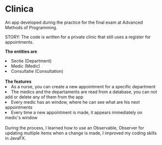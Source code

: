 # Clinica

An app developed during the practice for the final exam at Advanced Methods of Programming.

STORY:
The code is written for a private clinic that still uses a register for appointments. 

<b>The entities are</b>
<li> Sectie (Department) </li>
<li> Medic (Medic) </li>
<li> Consultatie (Consultation) </li>
<br>
<b>The features</b>
<li> As a nurse, you can create a new appointment for a specific department </li>
<li> The medics and the departaments are read from a database,
you can not add or delete any of them from the app </li>
<li> Every medic has an window, where he can see what are his next appointments </li>
<li> Every time a new appointment is made, it appears immediately on medic's window </li>
<br>
During the process, I learned how to use an Observable, Observer for updating multiple items when a change is made, I improved my coding skills in JavaFX.
